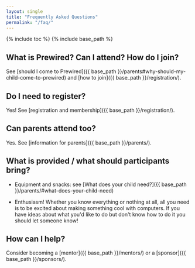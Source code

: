 ```yaml
---
layout: single
title: "Frequently Asked Questions"
permalink: "/faq/"
---
```

{% include toc %}
{% include base_path %}

## What is Prewired? Can I attend? How do I join?

See [should I come to Prewired]({{ base_path }}/parents#why-should-my-child-come-to-prewired) and [how to join]({{ base_path }}/registration/).

## Do I need to register?

Yes! See [registration and membership]({{ base_path }}/registration/).

<!-- ## When is Prewired?

5.30&ndash;7.30 pm, every Wednesday during school term time.

## Where is Prewired?

[CodeBase](http://thisiscodebase.com), 38 Castle Terrace, Edinburgh EH3 9DZ (see [map](https://www.google.co.uk/maps/place/CodeBase/@55.946414,-3.200923,15z/data=!4m2!3m1!1s0x0:0x5727e05b4321b9f6?sa=X&ei=wNayVLb3KsLP7QbmmYGIBA&ved=0CHQQ_BIwDg)). There  is some metered parking nearby, but no free parking. -->

## Can parents attend too?

Yes. See [information for parents]({{ base_path }}/parents/).

## What is provided / what should participants bring?

* Equipment and snacks: see [What does your child need?]({{ base_path }}/parents/#what-does-your-child-need)

* Enthusiasm! Whether you know everything or nothing at all, all you need is to be excited about making something cool with computers. If you have ideas about what you'd like to do but don't know how to do it you should let someone know!

## How can I help?

Consider becoming a [mentor]({{ base_path }}/mentors/) or a [sponsor]({{ base_path }}/sponsors/).

<!-- ## How is Prewired organised / structured?

Prewired is a loose-knit group run by volunteers on a low budget. 


We're in the process of becoming an SCIO with a board. If you're interested in talking to us about this, or getting involved with the organisation process, please get in touch! -->